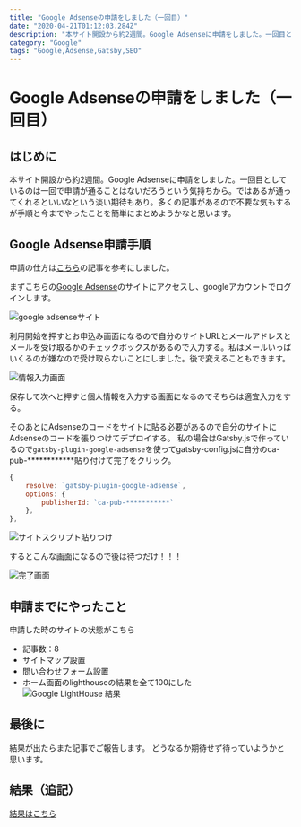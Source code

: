 ```yaml
---
title: "Google Adsenseの申請をしました（一回目）"
date: "2020-04-21T01:12:03.284Z"
description: "本サイト開設から約2週間。Google Adsenseに申請をしました。一回目としているのは一回で申請が通ることはないだろうという気持ちから。ではあるが通ってくれるといいなという淡い期待もあり。多くの記事があるので不要な気もするが手順と今までやったことを簡単にまとめようかなと思います。"
category: "Google"
tags: "Google,Adsense,Gatsby,SEO"
---
```


# Google Adsenseの申請をしました（一回目）

## はじめに

本サイト開設から約2週間。Google Adsenseに申請をしました。一回目としているのは一回で申請が通ることはないだろうという気持ちから。ではあるが通ってくれるといいなという淡い期待もあり。多くの記事があるので不要な気もするが手順と今までやったことを簡単にまとめようかなと思います。


## Google Adsense申請手順

申請の仕方は[こちら](https://takuetsu.jp/google-adsense-sinsa/)の記事を参考にしました。

まずこちらの[Google Adsense](https://www.google.co.jp/adsense/start/#?modal_active=none)のサイトにアクセスし、googleアカウントでログインします。

![google adsenseサイト](https://paper-attachments.dropbox.com/s_5C3B367415BD6AAE42A0915D6F1F17044C5CA733B7FFBB0A5DC3D8B7A2A42B75_1587437093283_ss+1.png)



利用開始を押すとお申込み画面になるので自分のサイトURLとメールアドレスとメールを受け取るかのチェックボックスがあるので入力する。私はメールいっぱいくるのが嫌なので受け取らないことにしました。後で変えることもできます。

![情報入力画面](https://paper-attachments.dropbox.com/s_5C3B367415BD6AAE42A0915D6F1F17044C5CA733B7FFBB0A5DC3D8B7A2A42B75_1587432050966_image.png)


保存して次へと押すと個人情報を入力する画面になるのでそちらは適宜入力をする。

そのあとにAdsenseのコードをサイトに貼る必要があるので自分のサイトにAdsenseのコードを張りつけてデプロイする。
私の場合はGatsby.jsで作っているので``gatsby-plugin-google-adsense``を使ってgatsby-config.jsに自分のca-pub-************貼り付けて完了をクリック。

```js:title=gatsby-config.js
{
    resolve: `gatsby-plugin-google-adsense`,
    options: {
        publisherId: `ca-pub-***********`
    },
},
```

![サイトスクリプト貼りつけ](https://paper-attachments.dropbox.com/s_5C3B367415BD6AAE42A0915D6F1F17044C5CA733B7FFBB0A5DC3D8B7A2A42B75_1587432920764_image.png)


するとこんな画面になるので後は待つだけ！！！

![完了画面](https://paper-attachments.dropbox.com/s_5C3B367415BD6AAE42A0915D6F1F17044C5CA733B7FFBB0A5DC3D8B7A2A42B75_1587432952909_image.png)



## 申請までにやったこと

申請した時のサイトの状態がこちら

- 記事数：8
- サイトマップ設置
- 問い合わせフォーム設置
- ホーム画面のlighthouseの結果を全て100にした
![Google LightHouse 結果](https://paper-attachments.dropbox.com/s_5C3B367415BD6AAE42A0915D6F1F17044C5CA733B7FFBB0A5DC3D8B7A2A42B75_1587433108387_lighthouse_100.png)



## 最後に

結果が出たらまた記事でご報告します。
どうなるか期待せず待っていようかと思います。

## 結果（追記）
[結果はこちら](https://m2-gaming.com/blogs/google/adsense-1-result/)


